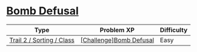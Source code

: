 # [Bomb Defusal](https://www.codetree.ai/trails/complete/curated-cards/challenge-bomb-removal)

|Type|Problem XP|Difficulty|
|---|---|---|
|[Trail 2 / Sorting / Class](https://www.codetree.ai/trail-info/novice-mid/)|[[Challenge]Bomb Defusal](https://www.codetree.ai/trails/complete/curated-cards/challenge-bomb-removal/)|Easy|

